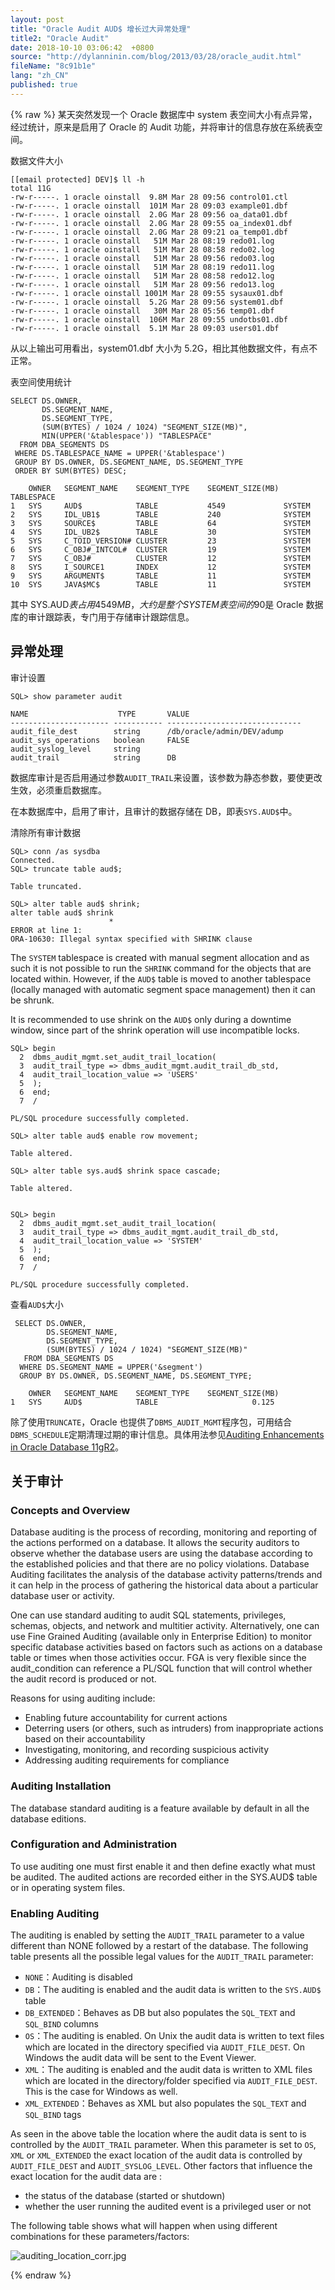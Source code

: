 ```yaml
---
layout: post
title: "Oracle Audit AUD$ 增长过大异常处理"
title2: "Oracle Audit"
date: 2018-10-10 03:06:42  +0800
source: "http://dylanninin.com/blog/2013/03/28/oracle_audit.html"
fileName: "8c91b1e"
lang: "zh_CN"
published: true
---
```


{% raw %}
某天突然发现一个 Oracle 数据库中 system 表空间大小有点异常，经过统计，原来是启用了 Oracle 的 Audit 功能，并将审计的信息存放在系统表空间。

数据文件大小

    [[email protected] DEV]$ ll -h
    total 11G
    -rw-r-----. 1 oracle oinstall  9.8M Mar 28 09:56 control01.ctl
    -rw-r-----. 1 oracle oinstall  101M Mar 28 09:03 example01.dbf
    -rw-r-----. 1 oracle oinstall  2.0G Mar 28 09:56 oa_data01.dbf
    -rw-r-----. 1 oracle oinstall  2.0G Mar 28 09:55 oa_index01.dbf
    -rw-r-----. 1 oracle oinstall  2.0G Mar 28 09:21 oa_temp01.dbf
    -rw-r-----. 1 oracle oinstall   51M Mar 28 08:19 redo01.log
    -rw-r-----. 1 oracle oinstall   51M Mar 28 08:58 redo02.log
    -rw-r-----. 1 oracle oinstall   51M Mar 28 09:56 redo03.log
    -rw-r-----. 1 oracle oinstall   51M Mar 28 08:19 redo11.log
    -rw-r-----. 1 oracle oinstall   51M Mar 28 08:58 redo12.log
    -rw-r-----. 1 oracle oinstall   51M Mar 28 09:56 redo13.log
    -rw-r-----. 1 oracle oinstall 1001M Mar 28 09:55 sysaux01.dbf
    -rw-r-----. 1 oracle oinstall  5.2G Mar 28 09:56 system01.dbf
    -rw-r-----. 1 oracle oinstall   30M Mar 28 05:56 temp01.dbf
    -rw-r-----. 1 oracle oinstall  106M Mar 28 09:55 undotbs01.dbf
    -rw-r-----. 1 oracle oinstall  5.1M Mar 28 09:03 users01.dbf

从以上输出可用看出，system01.dbf 大小为 5.2G，相比其他数据文件，有点不正常。

表空间使用统计

    SELECT DS.OWNER,
           DS.SEGMENT_NAME,
           DS.SEGMENT_TYPE,
           (SUM(BYTES) / 1024 / 1024) "SEGMENT_SIZE(MB)",
           MIN(UPPER('&tablespace')) "TABLESPACE"
      FROM DBA_SEGMENTS DS
     WHERE DS.TABLESPACE_NAME = UPPER('&tablespace')
     GROUP BY DS.OWNER, DS.SEGMENT_NAME, DS.SEGMENT_TYPE
     ORDER BY SUM(BYTES) DESC;

       	OWNER	SEGMENT_NAME	SEGMENT_TYPE	SEGMENT_SIZE(MB) TABLESPACE
    1	SYS		AUD$			TABLE			4549			 SYSTEM
    2	SYS		IDL_UB1$		TABLE			240				 SYSTEM
    3	SYS		SOURCE$			TABLE			64				 SYSTEM
    4	SYS		IDL_UB2$		TABLE			30				 SYSTEM
    5	SYS		C_TOID_VERSION#	CLUSTER			23				 SYSTEM
    6	SYS		C_OBJ#_INTCOL#	CLUSTER			19				 SYSTEM
    7	SYS		C_OBJ#			CLUSTER			12				 SYSTEM
    8	SYS		I_SOURCE1		INDEX			12				 SYSTEM
    9	SYS		ARGUMENT$		TABLE			11				 SYSTEM
    10	SYS		JAVA$MC$		TABLE			11				 SYSTEM

其中 SYS.AUD$表占用 4549MB，大约是整个 SYSTEM 表空间的 90%。AUD$是 Oracle 数据库的审计跟踪表，专门用于存储审计跟踪信息。

## 异常处理

审计设置

    SQL> show parameter audit

    NAME				    TYPE	   VALUE
    ---------------------- ----------- ------------------------------
    audit_file_dest 	   string	   /db/oracle/admin/DEV/adump
    audit_sys_operations   boolean	   FALSE
    audit_syslog_level	   string
    audit_trail			   string	   DB

数据库审计是否启用通过参数`AUDIT_TRAIL`来设置，该参数为静态参数，要使更改生效，必须重启数据库。

在本数据库中，启用了审计，且审计的数据存储在 DB，即表`SYS.AUD$`中。

清除所有审计数据

    SQL> conn /as sysdba
    Connected.
    SQL> truncate table aud$;

    Table truncated.

    SQL> alter table aud$ shrink;
    alter table aud$ shrink
                          *
    ERROR at line 1:
    ORA-10630: Illegal syntax specified with SHRINK clause

The `SYSTEM` tablespace is created with manual segment allocation and as such it is not possible to run the `SHRINK` command for the objects that are located within. However, if the `AUD$` table is moved to another tablespace (locally managed with automatic segment space management) then it can be shrunk.

It is recommended to use shrink on the `AUD$` only during a downtime window, since part of the shrink operation will use incompatible locks.

    SQL> begin
      2  dbms_audit_mgmt.set_audit_trail_location(
      3  audit_trail_type => dbms_audit_mgmt.audit_trail_db_std,
      4  audit_trail_location_value => 'USERS'
      5  );
      6  end;
      7  /

    PL/SQL procedure successfully completed.

    SQL> alter table aud$ enable row movement;

    Table altered.

    SQL> alter table sys.aud$ shrink space cascade;

    Table altered.


    SQL> begin
      2  dbms_audit_mgmt.set_audit_trail_location(
      3  audit_trail_type => dbms_audit_mgmt.audit_trail_db_std,
      4  audit_trail_location_value => 'SYSTEM'
      5  );
      6  end;
      7  /

    PL/SQL procedure successfully completed.

查看`AUD$`大小

     SELECT DS.OWNER,
            DS.SEGMENT_NAME,
            DS.SEGMENT_TYPE,
            (SUM(BYTES) / 1024 / 1024) "SEGMENT_SIZE(MB)"
       FROM DBA_SEGMENTS DS
      WHERE DS.SEGMENT_NAME = UPPER('&segment')
      GROUP BY DS.OWNER, DS.SEGMENT_NAME, DS.SEGMENT_TYPE;

       	OWNER	SEGMENT_NAME	SEGMENT_TYPE	SEGMENT_SIZE(MB)
    1	SYS		AUD$			TABLE					  0.125

除了使用`TRUNCATE`，Oracle 也提供了`DBMS_AUDIT_MGMT`程序包，可用结合`DBMS_SCHEDULE`定期清理过期的审计信息。具体用法参见[Auditing Enhancements in Oracle Database 11gR2](http://www.oracle-base.com/articles/11g/auditing-enhancements-11gr2.php)。

## 关于审计

### Concepts and Overview

Database auditing is the process of recording, monitoring and reporting of the actions performed on a database. It allows the security auditors to observe whether the database users are using the database according to the established policies and that there are no policy violations. Database Auditing facilitates the analysis of the database activity patterns/trends and it can help in the process of gathering the historical data about a particular database user or activity.

One can use standard auditing to audit SQL statements, privileges, schemas, objects, and network and multitier activity. Alternatively, one can use Fine Grained Auditing (available only in Enterprise Edition) to monitor specific database activities based on factors such as actions on a database table or times when those activities occur. FGA is very flexible since the audit_condition can reference a PL/SQL function that will control whether the audit record is produced or not.

Reasons for using auditing include:

- Enabling future accountability for current actions
- Deterring users (or others, such as intruders) from inappropriate actions based on their accountability
- Investigating, monitoring, and recording suspicious activity
- Addressing auditing requirements for compliance

### Auditing Installation

The database standard auditing is a feature available by default in all the database editions.

### Configuration and Administration

To use auditing one must first enable it and then define exactly what must be audited. The audited actions are recorded either in the SYS.AUD$ table or in operating system files.

### Enabling Auditing

The auditing is enabled by setting the `AUDIT_TRAIL` parameter to a value different than NONE followed by a restart of the database. The following table presents all the possible legal values for the `AUDIT_TRAIL` parameter:

- `NONE`：Auditing is disabled
- `DB`：The auditing is enabled and the audit data is written to the `SYS.AUD$` table
- `DB_EXTENDED`：Behaves as DB but also populates the `SQL_TEXT` and `SQL_BIND` columns
- `OS`：The auditing is enabled. On Unix the audit data is written to text files which are located in the directory specified via `AUDIT_FILE_DEST`. On Windows the audit data will be sent to the Event Viewer.
- `XML`：The auditing is enabled and the audit data is written to XML files which are located in the directory/folder specified via `AUDIT_FILE_DEST`. This is the case for Windows as well.
- `XML_EXTENDED`：Behaves as XML but also populates the `SQL_TEXT` and `SQL_BIND` tags

As seen in the above table the location where the audit data is sent to is controlled by the `AUDIT_TRAIL` parameter. When this parameter is set to `OS`, `XML` or `XML_EXTENDED` the exact location of the audit data is controlled by `AUDIT_FILE_DEST` and `AUDIT_SYSLOG_LEVEL`. Other factors that influence the exact location for the audit data are :

- the status of the database (started or shutdown)
- whether the user running the audited event is a privileged user or not

The following table shows what will happen when using different combinations for these parameters/factors:

![auditing_location_corr.jpg](b5e705a.jpg)

{% endraw %}
